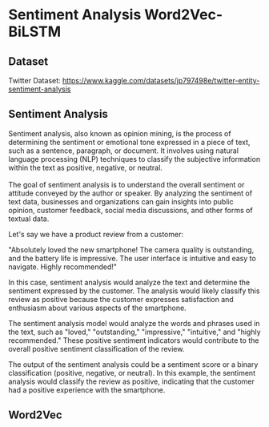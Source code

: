 # Sentiment Analysis Word2Vec-BiLSTM

## Dataset
Twitter Dataset: https://www.kaggle.com/datasets/jp797498e/twitter-entity-sentiment-analysis

## Sentiment Analysis
Sentiment analysis, also known as opinion mining, is the process of determining the sentiment or emotional tone expressed in a piece of text, such as a sentence, paragraph, or document. It involves using natural language processing (NLP) techniques to classify the subjective information within the text as positive, negative, or neutral.<br><br>
The goal of sentiment analysis is to understand the overall sentiment or attitude conveyed by the author or speaker. By analyzing the sentiment of text data, businesses and organizations can gain insights into public opinion, customer feedback, social media discussions, and other forms of textual data.

Let's say we have a product review from a customer:

"Absolutely loved the new smartphone! The camera quality is outstanding, and the battery life is impressive. The user interface is intuitive and easy to navigate. Highly recommended!"

In this case, sentiment analysis would analyze the text and determine the sentiment expressed by the customer. The analysis would likely classify this review as positive because the customer expresses satisfaction and enthusiasm about various aspects of the smartphone.

The sentiment analysis model would analyze the words and phrases used in the text, such as "loved," "outstanding," "impressive," "intuitive," and "highly recommended." These positive sentiment indicators would contribute to the overall positive sentiment classification of the review.

The output of the sentiment analysis could be a sentiment score or a binary classification (positive, negative, or neutral). In this example, the sentiment analysis would classify the review as positive, indicating that the customer had a positive experience with the smartphone.

## Word2Vec


